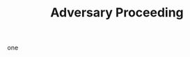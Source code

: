 ---
title: Adversary Proceeding
letter: A
permalink: "/definitions/bld-adversary-proceeding.html"
body: one
published_at: '2018-07-07'
source: Black's Law Dictionary 2nd Ed (1910)
layout: post
---